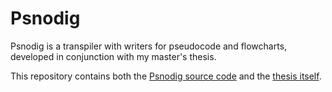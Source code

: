 # Psnodig

Psnodig is a transpiler with writers for pseudocode and flowcharts, developed in conjunction with my master's thesis.

This repository contains both the [Psnodig source code](https://github.com/sergiosja/Psnodig/tree/master/psnodig) and the [thesis itself](https://github.com/sergiosja/Psnodig/tree/master/thesis).
